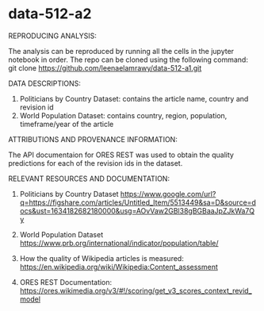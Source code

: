 # data-512-a2

REPRODUCING ANALYSIS:

The analysis can be reproduced by running all the cells in the jupyter notebook in order. The repo can be cloned using the following command: 
git clone https://github.com/leenaelamrawy/data-512-a1.git

DATA DESCRIPTIONS:

1) Politicians by Country Dataset: contains the article name, country and revision id
2) World Population Dataset: contains country, region, population, timeframe/year of the article

ATTRIBUTIONS AND PROVENANCE INFORMATION:

The API documentaion for ORES REST was used to obtain the quality predictions for each of the revision ids in the dataset. 

RELEVANT RESOURCES AND DOCUMENTATION:

1) Politicians by Country Dataset 
https://www.google.com/url?q=https://figshare.com/articles/Untitled_Item/5513449&sa=D&source=docs&ust=1634182682180000&usg=AOvVaw2GBl38gBGBaaJpZJkWa7Qy

4) World Population Dataset
https://www.prb.org/international/indicator/population/table/

3) How the quality of Wikipedia articles is measured:
https://en.wikipedia.org/wiki/Wikipedia:Content_assessment

4) ORES REST Documentation:
 https://ores.wikimedia.org/v3/#!/scoring/get_v3_scores_context_revid_model
